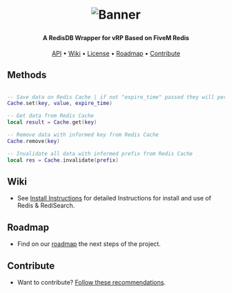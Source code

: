 <h1 align="center">

![Banner](https://raw.githubusercontent.com/Santagain/vrp_redis/main/banner.png)

</h1>

<h4 align="center">A RedisDB Wrapper for vRP Based on FiveM Redis</h4>

<p align="center">
  <a href="#API">API</a> •
  <a href="#Wiki">Wiki</a> •
  <a href="#License">License</a> •
  <a href="#Roadmap">Roadmap</a> •
  <a href="#Contribute">Contribute</a>
</p>

## Methods

```lua

-- Save data on Redis Cache | if not "expire_time" passed they will persistent
Cache.set(key, value, expire_time)

-- Get data from Redis Cache
local result = Cache.get(key)

-- Remove data with informed key from Redis Cache
Cache.remove(key)

-- Invalidate all data with informed prefix from Redis Cache
local res = Cache.invalidate(prefix)


```

## Wiki

- See [Install Instructions](https://github.com/Santagain/vrp_redis/wiki) for detailed Instructions for install and use of Redis & RediSearch.

## Roadmap

- Find on our [roadmap](https://github.com/Santagain/vrp_redis/projects/1) the next steps of the project.

## Contribute

- Want to contribute? [Follow these recommendations](https://github.com/Santagain/vrp_redis/blob/main/CONTRIBUTING.md).
